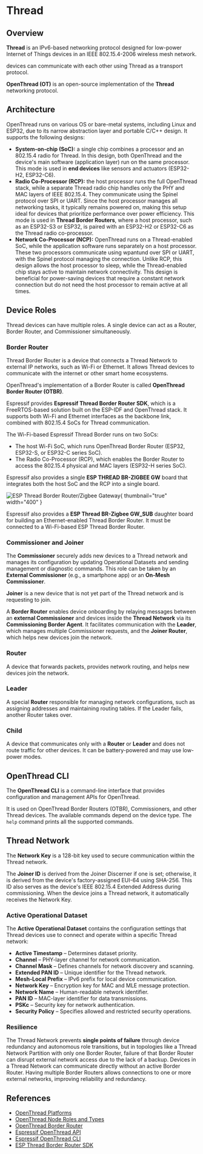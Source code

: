 <show-structure/>

# Thread

## Overview

**Thread** is an IPv6-based networking protocol designed for low-power Internet of Things devices in an
IEEE 802.15.4-2006 wireless mesh network.

**[](Matter.md)** devices can communicate with each other using Thread as a transport protocol.

**OpenThread (OT)** is an open-source implementation of the **Thread** networking protocol.

## Architecture

OpenThread runs on various OS or bare-metal systems, including Linux and ESP32, due to its narrow abstraction layer and
portable C/C++ design. It supports the following designs:

- **System-on-chip (SoC):** a single chip combines a processor and an 802.15.4 radio for Thread. In this design, both
  OpenThread and the device's main software (application layer) run on the same processor. This mode is used in **end
  devices** like sensors and actuators (ESP32-H2, ESP32-C6).
- **Radio Co-Processor (RCP):** the host processor runs the full OpenThread stack, while a separate Thread radio chip
  handles only the PHY and MAC layers of IEEE 802.15.4. They communicate using the Spinel protocol over SPI or UART.
  Since the host processor manages all networking tasks, it typically remains powered on, making this setup ideal for
  devices that prioritize performance over power efficiency. This mode is used in **Thread Border Routers**, where a
  host processor, such as an ESP32-S3 or ESP32, is paired with an ESP32-H2 or ESP32-C6 as the Thread radio co-processor.
- **Network Co-Processor (NCP):** OpenThread runs on a Thread-enabled SoC, while the application software runs
  separately on a host processor. These two processors communicate using wpantund over SPI or UART, with the Spinel
  protocol managing the connection. Unlike RCP, this design allows the host processor to sleep, while the
  Thread-enabled chip stays active to maintain network connectivity. This design is beneficial for power-saving devices
  that require a constant network connection but do not need the host processor to remain active at all times.

## Device Roles

Thread devices can have multiple roles. A single device can act as a Router, Border Router, and Commissioner
simultaneously.

### Border Router

Thread Border Router is a device that connects a Thread Network to external IP networks, such as Wi-Fi or Ethernet. It
allows Thread devices to
communicate with the internet or other smart home ecosystems.

OpenThread's implementation of a Border Router is called **OpenThread Border Router (OTBR)**.

Espressif provides **Espressif Thread Border Router SDK**, which is a FreeRTOS-based solution built on the ESP-IDF and
OpenThread stack. It supports both Wi-Fi and Ethernet interfaces as the backbone link, combined with 802.15.4 SoCs for
Thread communication.

The Wi-Fi-based Espressif Thread Border runs on two SoCs:

- The host Wi-Fi SoC, which runs OpenThread Border Router (ESP32, ESP32-S, or ESP32-C series SoC).
- The Radio Co-Processor (RCP), which enables the Border Router to access the 802.15.4 physical and MAC layers (ESP32-H
  series SoC).

Espressif also provides a single **ESP THREAD BR-ZIGBEE GW** board that integrates both the host SoC and the RCP into a
single board.

![ESP Thread Border Router/Zigbee Gateway](esp-thread-border-router.jpg){ thumbnail="true" width="400" }

Espressif also provides a **ESP Thread BR-Zigbee GW_SUB** daughter board for building an Ethernet-enabled Thread Border
Router. It must be connected to a Wi-Fi-based ESP Thread Border Router.

### Commissioner and Joiner

The **Commissioner** securely adds new devices to a Thread network and manages its configuration by updating Operational
Datasets and sending management or diagnostic commands. This role can be taken by an **External Commissioner** (e.g., a
smartphone app) or an **On-Mesh Commissioner**.

**Joiner** is a new device that is not yet part of the Thread network and is requesting to join.

A **Border Router** enables device onboarding by relaying messages between an **external Commissioner** and devices
inside the **Thread Network** via its **Commissioning Border Agent**. It facilitates communication with the **Leader**,
which manages multiple Commissioner requests, and the **Joiner Router**, which helps new devices join the network.

### Router

A device that forwards packets, provides network routing, and helps new devices join the network.

### Leader

A special **Router** responsible for managing network configurations, such as assigning addresses and maintaining
routing tables. If the Leader fails, another Router takes over.

### Child

A device that communicates only with a **Router** or **Leader** and does not route traffic for other devices. It can be
battery-powered and may use low-power modes.

## OpenThread CLI

The **OpenThread CLI** is a command-line interface that provides configuration and management APIs for OpenThread.

It is used on OpenThread Border Routers (OTBR), Commissioners, and other Thread devices. The available commands depend
on the device type. The `help` command prints all the supported commands.

## Thread Network

The **Network Key** is a 128-bit key used to secure communication within the Thread network.

The **Joiner ID** is derived from the Joiner Discerner if one is set; otherwise, it is derived from the device's
factory-assigned EUI-64 using SHA-256. This ID also serves as the device's IEEE 802.15.4 Extended Address during
commissioning. When the device joins a Thread network, it automatically receives the Network Key.

### Active Operational Dataset

The **Active Operational Dataset** contains the configuration settings that Thread devices use to connect and operate
within a specific Thread network:

- **Active Timestamp** – Determines dataset priority.
- **Channel** – PHY-layer channel for network communication.
- **Channel Mask** – Defines channels for network discovery and scanning.
- **Extended PAN ID** – Unique identifier for the Thread network.
- **Mesh-Local Prefix** – IPv6 prefix for local device communication.
- **Network Key** – Encryption key for MAC and MLE message protection.
- **Network Name** – Human-readable network identifier.
- **PAN ID** – MAC-layer identifier for data transmissions.
- **PSKc** – Security key for network authentication.
- **Security Policy** – Specifies allowed and restricted security operations.

### Resilience

The Thread Network prevents **single points of failure** through device redundancy and autonomous role transitions, but
in topologies like a Thread Network Partition with only one Border Router, failure of that Border Router can disrupt
external network access due to the lack of a backup. Devices in a Thread Network can communicate directly without an
active Border Router. Having multiple Border Routers allows connections to one or more external networks, improving
reliability and redundancy.

## References

- [OpenThread Platforms](https://openthread.io/platforms)
- [OpenThread Node Roles and Types](https://openthread.io/guides/thread-primer/node-roles-and-types)
- [OpenThread Border Router](https://openthread.io/guides/border-router)
- [Espressif OpenThread API](https://docs.espressif.com/projects/esp-idf/en/stable/esp32s2/api-guides/openthread.html)
- [Espressif OpenThread CLI](https://github.com/espressif/esp-idf/tree/v5.4/examples/openthread/ot_cli)
- [ESP Thread Border Router SDK](https://docs.espressif.com/projects/esp-thread-br/en/latest/)
